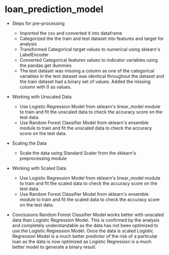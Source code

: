 # loan_prediction_model

* Steps for pre-processing
    * Imported the csv and converted it into dataframe
    * Categorized the the train and test dataset into features and target for analysis
    * Transformed Categorical target values to numerical using sklearn's LabelEncoder
    * Converted Categorical features values to indicator variables using the pandas.get dummies 
    * The test dataset was missing a column as one of the categorical variables in the test dataset was        identical throughout the dataset and the train dataset had a binary set of values. Added the missing column with 0 as values. 

* Working with Unscaled Data    
    * Use Logistic Regression Model from sklearn's linear_model module to train and fit the unscaled data to check the accuracy score on the test data.
    * Use Random Forest Classifier Model from sklearn's ensemble module to train and fit the unscaled data to check the accuracy score on the test data.

* Scaling the Data 
    * Scale the data using Standard Scaler from the sklearn's preprocessing module

* Working with Scaled Data
    * Use Logistic Regression Model from sklearn's linear_model module to train and fit the scaled data to check the accuracy score on the test data.
    * Use Random Forest Classifier Model from sklearn's ensemble module to train and fit the scaled data to check the accuracy score on the test data. 

* Conclusions
    Random Forest Classifier Model works better with unscaled data than Logistic Regression Model. This is confirmed by the analysis and completely understandable as the data has not been optimized to use the Logistic Regression Model. Once the data is scaled Logistic Regression Model is a much better predictor of the risk of a particular loan as the data is now optimized as Logistic Regression is a much better model to generate a binary result. 